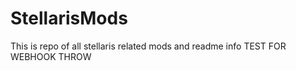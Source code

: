 # StellarisMods
This is repo of all stellaris related mods and readme info
 TEST FOR WEBHOOK THROW
 
